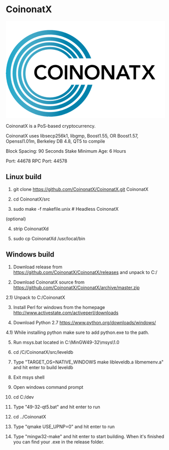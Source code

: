 # CoinonatX

![CoinonatX](logo.png)

CoinonatX is a PoS-based cryptocurrency.

CoinonatX uses libsecp256k1,
			  libgmp,
			  Boost1.55,
			  OR Boost1.57,  
			  Openssl1.01m,
			  Berkeley DB 4.8,
			  QT5 to compile


Block Spacing: 90 Seconds
Stake Minimum Age: 6 Hours

Port: 44678
RPC Port: 44578


Linux build
-----------
1) git clone https://github.com/CoinonatX/CoinonatX.git CoinonatX

2) cd CoinonatX/src

3) sudo make -f makefile.unix            # Headless CoinonatX

(optional)

4) strip CoinonatXd

5) sudo cp CoinonatXd /usr/local/bin




Windows build
-------------

1) Download release from https://github.com/CoinonatX/CoinonatX/releases and unpack to C:/

2) Download CoinonatX source from https://github.com/CoinonatX/CoinonatX/archive/master.zip 

2.1) Unpack to C:/CoinonatX

3) Install Perl for windows from the homepage http://www.activestate.com/activeperl/downloads

4) Download Python 2.7 https://www.python.org/downloads/windows/

4.1) While installing python make sure to add python.exe to the path.

5) Run msys.bat located in C:\MinGW49-32\msys\1.0

6) cd /C/CoinonatX/src/leveldb

7) Type "TARGET_OS=NATIVE_WINDOWS make libleveldb.a libmemenv.a" and hit enter to build leveldb

8) Exit msys shell

9) Open windows command prompt

10) cd C:/dev

11) Type "49-32-qt5.bat" and hit enter to run

12) cd ../CoinonatX

13) Type "qmake USE_UPNP=0" and hit enter to run

14) Type "mingw32-make" and hit enter to start building. When it's finished you can find your .exe in the release folder.

